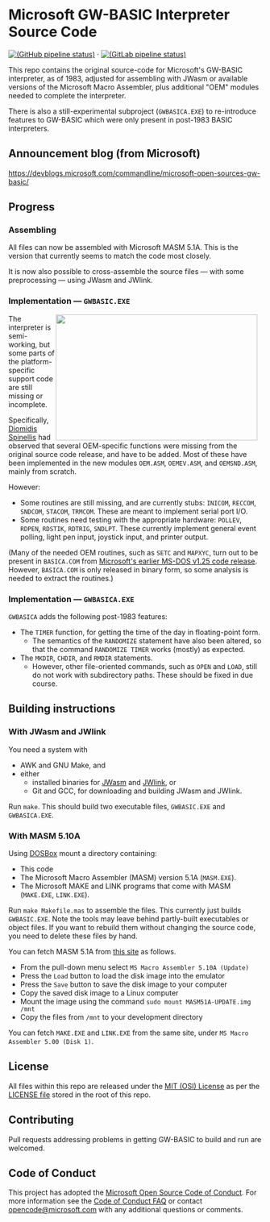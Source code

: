 # Microsoft GW-BASIC Interpreter Source Code

[![(GitHub pipeline status)](https://github.com/tkchia/GW-BASIC/actions/workflows/ci-build.yml/badge.svg?branch=tkchia%2Fdevel)](https://github.com/tkchia/GW-BASIC/actions/workflows/ci-build.yml) · [![(GitLab pipeline status)](https://gitlab.com/tkchia/GW-BASIC/badges/tkchia/devel/pipeline.svg)](https://gitlab.com/tkchia/GW-BASIC/-/commits/tkchia/devel)

This repo contains the original source-code for Microsoft's GW-BASIC interpreter, as of 1983,
adjusted for assembling with JWasm or available versions of the Microsoft Macro Assembler,
plus additional "OEM" modules needed to complete the interpreter.

There is also a still-experimental subproject (`GWBASICA.EXE`) to re-introduce features to
GW-BASIC which were only present in post-1983 BASIC interpreters.

## Announcement blog (from Microsoft)
https://devblogs.microsoft.com/commandline/microsoft-open-sources-gw-basic/

## Progress

### Assembling

All files can now be assembled with Microsoft MASM 5.1A.
This is the version that currently seems to match the code most closely.

It is now also possible to cross-assemble the source files ― with some
preprocessing ― using JWasm and JWlink.

### Implementation ― `GWBASIC.EXE`

<img width="400" height="250" align="right" style="float: right; margin: 0 10px 0 0;" alt="" src="gwb-scn-scaled.png">

The interpreter is semi-working, but some parts of the platform-specific
support code are still missing or incomplete.

Specifically, [Diomidis Spinellis](https://github.com/dspinellis/GW-BASIC)
had observed that several OEM-specific functions were missing from the
original source code release, and have to be added.
Most of these have been implemented in the new modules `OEM.ASM`,
`OEMEV.ASM`, and `OEMSND.ASM`, mainly from scratch.

However:
  * Some routines are still missing, and are currently stubs: `INICOM`, `RECCOM`, `SNDCOM`, `STACOM`, `TRMCOM`.  These are meant to implement serial port I/O.
  * Some routines need testing with the appropriate hardware: `POLLEV`, `RDPEN`, `RDSTIK`, `RDTRIG`, `SNDLPT`.  These currently implement general event polling, light pen input, joystick input, and printer output.

(Many of the needed OEM routines, such as `SETC` and `MAPXYC`, turn out to be
present in `BASICA.COM` from [Microsoft's earlier MS-DOS v1.25 code
release](https://github.com/microsoft/MS-DOS).  However, `BASICA.COM` is
only released in binary form, so some analysis is needed to extract the
routines.)

### Implementation ― `GWBASICA.EXE`

`GWBASICA` adds the following post-1983 features:
  * The `TIMER` function, for getting the time of the day in floating-point form.
    * The semantics of the `RANDOMIZE` statement have also been altered, so that the command `RANDOMIZE TIMER` works (mostly) as expected.
  * The `MKDIR`, `CHDIR`, and `RMDIR` statements.
    * However, other file-oriented commands, such as `OPEN` and `LOAD`, still do not work with subdirectory paths.  These should be fixed in due course.

## Building instructions

### With JWasm and JWlink

You need a system with
* AWK and GNU Make, and
* either
  * installed binaries for [JWasm](https://github.com/Baron-von-Riedesel/JWasm) and [JWlink](https://github.com/JWasm/JWlink), or
  * Git and GCC, for downloading and building JWasm and JWlink.

Run `make`.  This should build two executable files, `GWBASIC.EXE` and `GWBASICA.EXE`.

### With MASM 5.10A

Using  [DOSBox](https://www.dosbox.com/) mount a directory containing:
* This code
* The Microsoft Macro Assembler (MASM) version 5.1A (`MASM.EXE`).
* The Microsoft MAKE and LINK programs that come with MASM (`MAKE.EXE`, `LINK.EXE`).

Run `make Makefile.mas` to assemble the files.
This currently just builds `GWBASIC.EXE`.
Note the tools may leave behind partly-built executables or object files.
If you want to rebuild them without changing the source code, you need
to delete these files by hand.

You can fetch MASM 5.1A from
[this site](https://www.pcjs.org/software/pcx86/lang/microsoft/masm/5.10x/) as follows.
* From the pull-down menu select `MS Macro Assembler 5.10A (Update)`
* Press the `Load` button to load the disk image into the emulator
* Press the `Save` button to save the disk image to your computer
* Copy  the saved disk image to a Linux computer
* Mount the image using the command `sudo mount MASM51A-UPDATE.img /mnt`
* Copy the files from `/mnt` to your development directory

You can fetch `MAKE.EXE` and `LINK.EXE` from the same site, under `MS Macro Assembler 5.00 (Disk 1)`.

## License

All files within this repo are released under the [MIT (OSI) License]( https://en.wikipedia.org/wiki/MIT_License) as per the [LICENSE file](https://github.com/Microsoft/GW-BASIC/blob/master/LICENSE) stored in the root of this repo.

## Contributing

Pull requests addressing problems in getting GW-BASIC to build and run
are welcomed.

## Code of Conduct

This project has adopted the [Microsoft Open Source Code of Conduct](https://opensource.microsoft.com/codeofconduct/).  For more information see the [Code of Conduct FAQ](https://opensource.microsoft.com/codeofconduct/faq/) or contact [opencode@microsoft.com](mailto:opencode@microsoft.com) with any additional questions or comments.
